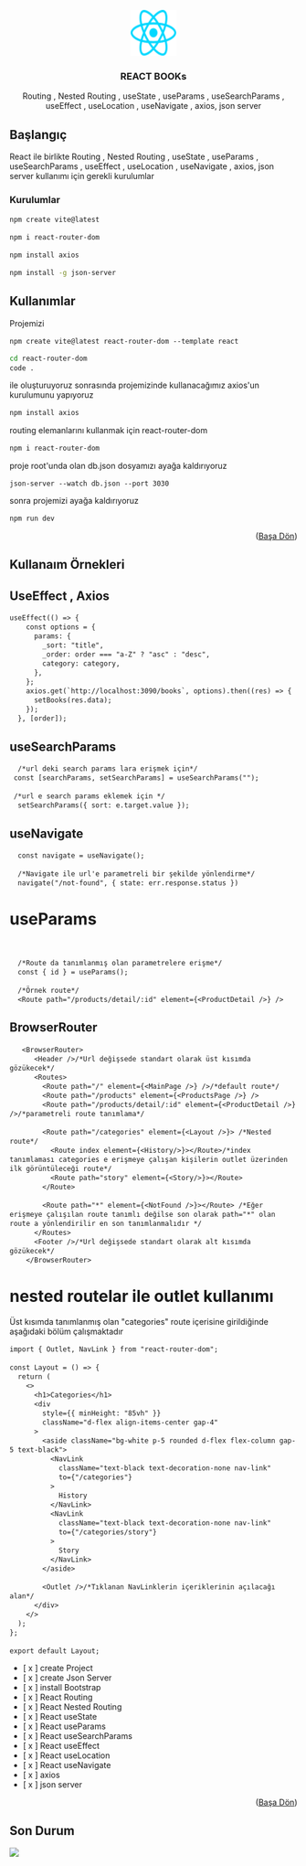 <!-- PROJECT LOGO -->
<br />
<div align="center" id="readme-top">
  <a href="https://github.com/sameteyuboglu/react-usestate-useref-axios-json-server">
    <img src="src/assets/react.svg" alt="Logo" width="80" height="80">
  </a>

<h3 align="center">REACT BOOKs </h3>

  <p align="center">
    Routing , Nested Routing , useState , useParams , useSearchParams , useEffect , useLocation , useNavigate , axios, json server
  </p>
</div>

## Başlangıç

React ile birlikte Routing , Nested Routing , useState , useParams , useSearchParams , useEffect , useLocation , useNavigate , axios, json server kullanımı için gerekli kurulumlar

### Kurulumlar

```sh
npm create vite@latest
```

```sh
npm i react-router-dom
```

```sh
npm install axios
```

```sh
npm install -g json-server
```

## Kullanımlar

Projemizi

```
npm create vite@latest react-router-dom --template react
```

```sh
cd react-router-dom
code .
```

ile oluşturuyoruz sonrasında projemizinde kullanacağımız axios'un kurulumunu yapıyoruz

```sh
npm install axios
```

routing elemanlarını kullanmak için react-router-dom

```sh
npm i react-router-dom
```

proje root'unda olan db.json dosyamızı ayağa kaldırıyoruz

```
json-server --watch db.json --port 3030
```

sonra projemizi ayağa kaldırıyoruz

```sh
npm run dev
```

<p align="right">(<a href="#readme-top">Başa Dön</a>)</p>



## Kullanaım Örnekleri

## UseEffect , Axios 
```
useEffect(() => {
    const options = {
      params: {
        _sort: "title",
        _order: order === "a-Z" ? "asc" : "desc",
        category: category,
      },
    };
    axios.get(`http://localhost:3090/books`, options).then((res) => {
      setBooks(res.data);
    });
  }, [order]);
```
## useSearchParams

```
  /*url deki search params lara erişmek için*/
 const [searchParams, setSearchParams] = useSearchParams("");

 /*url e search params eklemek için */
  setSearchParams({ sort: e.target.value });
```

## useNavigate

```
  const navigate = useNavigate();
  
  /*Navigate ile url'e parametreli bir şekilde yönlendirme*/
  navigate("/not-found", { state: err.response.status })
```

# useParams

```
  

  /*Route da tanımlanmış olan parametrelere erişme*/
  const { id } = useParams();

  /*Örnek route*/
  <Route path="/products/detail/:id" element={<ProductDetail />} />
```


## BrowserRouter

```
   <BrowserRouter>
      <Header />/*Url değişsede standart olarak üst kısımda gözükecek*/
      <Routes>
        <Route path="/" element={<MainPage />} />/*default route*/
        <Route path="/products" element={<ProductsPage />} />
        <Route path="/products/detail/:id" element={<ProductDetail />} />/*parametreli route tanımlama*/
        
        <Route path="/categories" element={<Layout />}> /*Nested route*/
          <Route index element={<History/>}></Route>/*index tanımlaması categories e erişmeye çalışan kişilerin outlet üzerinden ilk görüntüleceği route*/
          <Route path="story" element={<Story/>}></Route>
        </Route>

        <Route path="*" element={<NotFound />}></Route> /*Eğer erişmeye çalışılan route tanımlı değilse son olarak path="*" olan route a yönlendirilir en son tanımlanmalıdır */
      </Routes>
      <Footer />/*Url değişsede standart olarak alt kısımda gözükecek*/
    </BrowserRouter>
```


# nested routelar ile outlet kullanımı

Üst kısımda tanımlanmış olan "categories" route içerisine girildiğinde aşağıdaki bölüm çalışmaktadır 

```
import { Outlet, NavLink } from "react-router-dom";

const Layout = () => {
  return (
    <>
      <h1>Categories</h1>
      <div
        style={{ minHeight: "85vh" }}
        className="d-flex align-items-center gap-4"
      >
        <aside className="bg-white p-5 rounded d-flex flex-column gap-5 text-black">
          <NavLink
            className="text-black text-decoration-none nav-link"
            to={"/categories"}
          >
            History
          </NavLink>
          <NavLink
            className="text-black text-decoration-none nav-link"
            to={"/categories/story"}
          >
            Story
          </NavLink>
        </aside>

        <Outlet />/*Tıklanan NavLinklerin içeriklerinin açılacağı alan*/
      </div>
    </>
  );
};

export default Layout;

```


- [ x ] create Project
- [ x ] create Json Server
- [ x ] install Bootstrap
- [ x ] React Routing
- [ x ] React Nested Routing
- [ x ] React useState
- [ x ] React useParams
- [ x ] React useSearchParams
- [ x ] React useEffect
- [ x ] React useLocation
- [ x ] React useNavigate
- [ x ] axios
- [ x ] json server


<p align="right">(<a href="#readme-top">Başa Dön</a>)</p>


## Son Durum
![](screen.gif)
